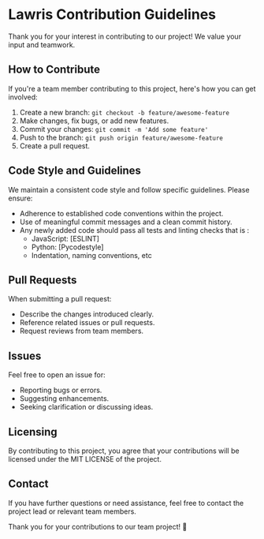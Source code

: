 # Lawris Contribution Guidelines

Thank you for your interest in contributing to our project! We value your input and teamwork.

## How to Contribute

If you're a team member contributing to this project, here's how you can get involved:

1. Create a new branch: `git checkout -b feature/awesome-feature`
2. Make changes, fix bugs, or add new features.
3. Commit your changes: `git commit -m 'Add some feature'`
4. Push to the branch: `git push origin feature/awesome-feature`
5. Create a pull request.

## Code Style and Guidelines

We maintain a consistent code style and follow specific guidelines. Please ensure:

- Adherence to established code conventions within the project.
- Use of meaningful commit messages and a clean commit history.
- Any newly added code should pass all tests and linting checks that is :
  - JavaScript: [ESLINT]
  - Python: [Pycodestyle]
  - Indentation, naming conventions, etc

## Pull Requests

When submitting a pull request:

- Describe the changes introduced clearly.
- Reference related issues or pull requests.
- Request reviews from team members.

## Issues

Feel free to open an issue for:

- Reporting bugs or errors.
- Suggesting enhancements.
- Seeking clarification or discussing ideas.

## Licensing

By contributing to this project, you agree that your contributions will be licensed under the MIT LICENSE of the project.

## Contact

If you have further questions or need assistance, feel free to contact the project lead or relevant team members.

Thank you for your contributions to our team project! 🚀
